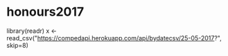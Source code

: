 # honours2017

library(readr)
x <- read_csv("https://compedapi.herokuapp.com/api/bydatecsv/25-05-2017?", skip=8)
